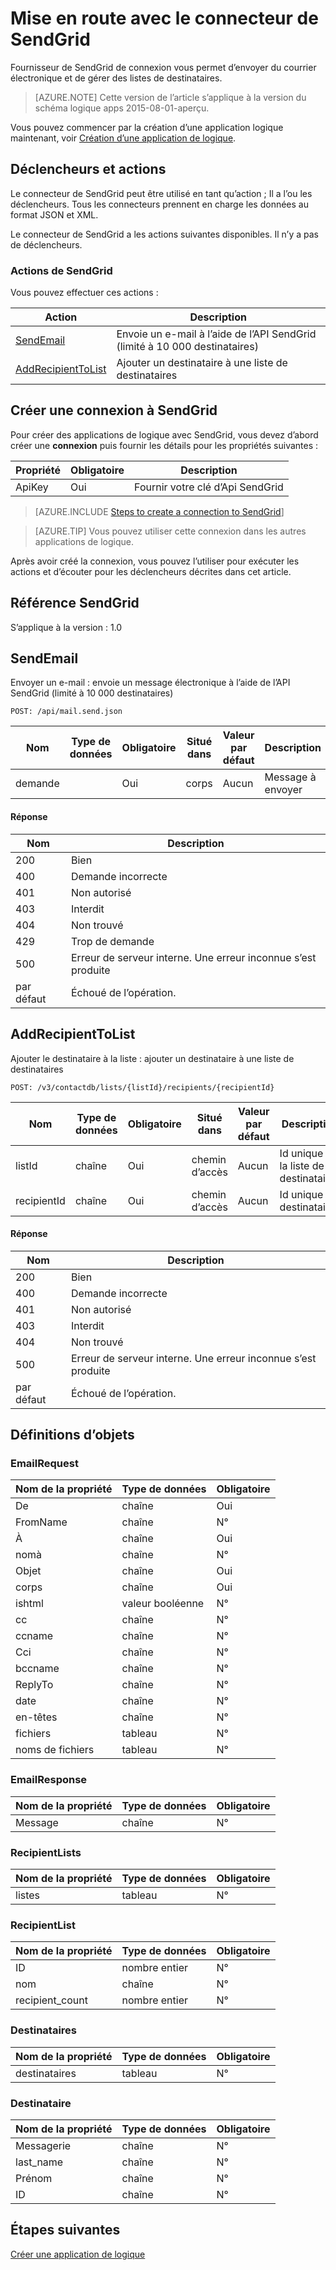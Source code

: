 <properties
pageTitle="SendGrid | Microsoft Azure"
description="Permet de créer des applications de logique avec le service d’application d’Azure. Fournisseur de SendGrid de connexion vous permet d’envoyer du courrier électronique et de gérer des listes de destinataires."
services="logic-apps"   
documentationCenter=".net,nodejs,java"  
authors="msftman"   
manager="erikre"    
editor=""
tags="connectors" />

<tags
ms.service="logic-apps"
ms.devlang="multiple"
ms.topic="article"
ms.tgt_pltfrm="na"
ms.workload="integration"
ms.date="08/18/2016"
ms.author="deonhe"/>

# <a name="get-started-with-the-sendgrid-connector"></a>Mise en route avec le connecteur de SendGrid

Fournisseur de SendGrid de connexion vous permet d’envoyer du courrier électronique et de gérer des listes de destinataires.

>[AZURE.NOTE] Cette version de l’article s’applique à la version du schéma logique apps 2015-08-01-aperçu. 

Vous pouvez commencer par la création d’une application logique maintenant, voir [Création d’une application de logique](../app-service-logic/app-service-logic-create-a-logic-app.md).

## <a name="triggers-and-actions"></a>Déclencheurs et actions

Le connecteur de SendGrid peut être utilisé en tant qu’action ; Il a l’ou les déclencheurs. Tous les connecteurs prennent en charge les données au format JSON et XML. 

 Le connecteur de SendGrid a les actions suivantes disponibles. Il n’y a pas de déclencheurs.

### <a name="sendgrid-actions"></a>Actions de SendGrid
Vous pouvez effectuer ces actions :

|Action|Description|
|--- | ---|
|[SendEmail](connectors-create-api-sendgrid.md#sendemail)|Envoie un e-mail à l’aide de l’API SendGrid (limité à 10 000 destinataires)|
|[AddRecipientToList](connectors-create-api-sendgrid.md#addrecipienttolist)|Ajouter un destinataire à une liste de destinataires|


## <a name="create-a-connection-to-sendgrid"></a>Créer une connexion à SendGrid
Pour créer des applications de logique avec SendGrid, vous devez d’abord créer une **connexion** puis fournir les détails pour les propriétés suivantes : 

|Propriété| Obligatoire|Description|
| ---|---|---|
|ApiKey|Oui|Fournir votre clé d’Api SendGrid|
 

>[AZURE.INCLUDE [Steps to create a connection to SendGrid](../../includes/connectors-create-api-sendgrid.md)]

>[AZURE.TIP] Vous pouvez utiliser cette connexion dans les autres applications de logique.

Après avoir créé la connexion, vous pouvez l’utiliser pour exécuter les actions et d’écouter pour les déclencheurs décrites dans cet article.

## <a name="reference-for-sendgrid"></a>Référence SendGrid
S’applique à la version : 1.0

## <a name="sendemail"></a>SendEmail
Envoyer un e-mail : envoie un message électronique à l’aide de l’API SendGrid (limité à 10 000 destinataires) 

```POST: /api/mail.send.json``` 

| Nom| Type de données|Obligatoire|Situé dans|Valeur par défaut|Description|
| ---|---|---|---|---|---|
|demande| |Oui|corps|Aucun|Message à envoyer|

#### <a name="response"></a>Réponse

|Nom|Description|
|---|---|
|200|Bien|
|400|Demande incorrecte|
|401|Non autorisé|
|403|Interdit|
|404|Non trouvé|
|429|Trop de demande|
|500|Erreur de serveur interne. Une erreur inconnue s’est produite|
|par défaut|Échoué de l’opération.|


## <a name="addrecipienttolist"></a>AddRecipientToList
Ajouter le destinataire à la liste : ajouter un destinataire à une liste de destinataires 

```POST: /v3/contactdb/lists/{listId}/recipients/{recipientId}``` 

| Nom| Type de données|Obligatoire|Situé dans|Valeur par défaut|Description|
| ---|---|---|---|---|---|
|listId|chaîne|Oui|chemin d’accès|Aucun|Id unique de la liste de destinataires|
|recipientId|chaîne|Oui|chemin d’accès|Aucun|Id unique du destinataire|

#### <a name="response"></a>Réponse

|Nom|Description|
|---|---|
|200|Bien|
|400|Demande incorrecte|
|401|Non autorisé|
|403|Interdit|
|404|Non trouvé|
|500|Erreur de serveur interne. Une erreur inconnue s’est produite|
|par défaut|Échoué de l’opération.|


## <a name="object-definitions"></a>Définitions d’objets 

### <a name="emailrequest"></a>EmailRequest


| Nom de la propriété | Type de données | Obligatoire |
|---|---|---|
|De|chaîne|Oui |
|FromName|chaîne|N° |
|À|chaîne|Oui |
|nomà|chaîne|N° |
|Objet|chaîne|Oui |
|corps|chaîne|Oui |
|ishtml|valeur booléenne|N° |
|cc|chaîne|N° |
|ccname|chaîne|N° |
|Cci|chaîne|N° |
|bccname|chaîne|N° |
|ReplyTo|chaîne|N° |
|date|chaîne|N° |
|en-têtes|chaîne|N° |
|fichiers|tableau|N° |
|noms de fichiers|tableau|N° |



### <a name="emailresponse"></a>EmailResponse


| Nom de la propriété | Type de données | Obligatoire |
|---|---|---|
|Message|chaîne|N° |



### <a name="recipientlists"></a>RecipientLists


| Nom de la propriété | Type de données | Obligatoire |
|---|---|---|
|listes|tableau|N° |



### <a name="recipientlist"></a>RecipientList


| Nom de la propriété | Type de données | Obligatoire |
|---|---|---|
|ID|nombre entier|N° |
|nom|chaîne|N° |
|recipient_count|nombre entier|N° |



### <a name="recipients"></a>Destinataires


| Nom de la propriété | Type de données | Obligatoire |
|---|---|---|
|destinataires|tableau|N° |



### <a name="recipient"></a>Destinataire


| Nom de la propriété | Type de données | Obligatoire |
|---|---|---|
|Messagerie|chaîne|N° |
|last_name|chaîne|N° |
|Prénom|chaîne|N° |
|ID|chaîne|N° |


## <a name="next-steps"></a>Étapes suivantes
[Créer une application de logique](../app-service-logic/app-service-logic-create-a-logic-app.md)